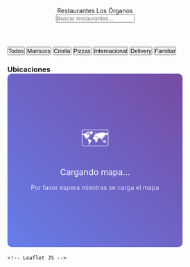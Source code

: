 <html lang="es">
<head>
    <meta charset="UTF-8">
    <meta name="viewport" content="width=device-width, initial-scale=0.6">
    <title>Restaurantes Los Órganos - Delivery & Reservas</title>
    <link href="https://cdnjs.cloudflare.com/ajax/libs/font-awesome/6.4.0/css/all.min.css" rel="stylesheet">
    <!-- Leaflet CSS -->
    <link rel="stylesheet" href="https://unpkg.com/leaflet@1.9.4/dist/leaflet.css" />
    <style>
        * {
            margin: 0;
            padding: 0;
            box-sizing: border-box;
        }

  body {
            font-family: 'Segoe UI', Tahoma, Geneva, Verdana, sans-serif;
            background: linear-gradient(135deg, #667eea 0%, #764ba2 100%);
            min-height: 100vh;
            color: #333;
        }

  .header {
            background: rgba(255, 255, 255, 0.95);
            backdrop-filter: blur(10px);
            padding: 1rem 0;
            position: sticky;
            top: 0;
            z-index: 100;
            box-shadow: 0 2px 20px rgba(0, 0, 0, 0.1);
        }

  .container {
            max-width: 1200px;
            margin: 0 auto;
            padding: 0 1rem;
        }

  .header-content {
            display: flex;
            justify-content: space-between;
            align-items: center;
            flex-wrap: wrap;
        }

   .logo {
            font-size: 1.8rem;
            font-weight: bold;
            color: #333;
            display: flex;
            align-items: center;
            gap: 0.5rem;
        }

  .logo i {
            color: #ff6b6b;
        }

  .search-bar {
            flex: 1;
            max-width: 400px;
            margin: 0 2rem;
            position: relative;
        }

  .search-input {
            width: 100%;
            padding: 0.8rem 1rem 0.8rem 2.5rem;
            border: none;
            border-radius: 25px;
            background: rgba(255, 255, 255, 0.9);
            box-shadow: 0 2px 10px rgba(0, 0, 0, 0.1);
            transition: all 0.3s ease;
        }

  .search-input:focus {
            outline: none;
            box-shadow: 0 4px 20px rgba(0, 0, 0, 0.2);
            transform: translateY(-2px);
        }

  .search-icon {
            position: absolute;
            left: 1rem;
            top: 50%;
            transform: translateY(-50%);
            color: #666;
        }

   .filters {
            display: flex;
            gap: 1rem;
            flex-wrap: wrap;
            margin: 2rem 0;
        }

   .filter-btn {
            padding: 0.5rem 1rem;
            border: none;
            border-radius: 20px;
            background: rgba(255, 255, 255, 0.9);
            color: #333;
            cursor: pointer;
            transition: all 0.3s ease;
            font-weight: 500;
        }

  .filter-btn:hover, .filter-btn.active {
            background: #ff6b6b;
            color: white;
            transform: translateY(-2px);
            box-shadow: 0 4px 15px rgba(255, 107, 107, 0.3);
        }

  .main-content {
            display: grid;
            grid-template-columns: 1fr 400px;
            gap: 2rem;
            margin-top: 2rem;
        }

  .restaurants-grid {
            display: grid;
            grid-template-columns: repeat(auto-fit, minmax(300px, 1fr));
            gap: 1.5rem;
        }

  .restaurant-card {
            background: rgba(255, 255, 255, 0.95);
            border-radius: 15px;
            overflow: hidden;
            box-shadow: 0 8px 32px rgba(0, 0, 0, 0.1);
            transition: all 0.3s ease;
            backdrop-filter: blur(10px);
            display: flex;
            flex-direction: column;
            height: 100%;
        }

  .restaurant-card:hover {
            transform: translateY(-5px);
            box-shadow: 0 15px 40px rgba(0, 0, 0, 0.15);
        }

  .restaurant-image-container {
            width: 100%;
            height: 200px;
            position: relative;
            overflow: hidden;
        }
        
  .restaurant-image {
            width: 100%;
            height: 100%;
            object-fit: cover;
            transition: transform 0.3s ease;
        }
        
  .restaurant-card:hover .restaurant-image {
            transform: scale(1.05);
        }

   .restaurant-info {
            padding: 1.5rem;
            flex-grow: 1;
            display: flex;
            flex-direction: column;
        }

   .restaurant-name {
            font-size: 1.3rem;
            font-weight: bold;
            color: #333;
            margin-bottom: 0.5rem;
        }

  .restaurant-type {
            color: #666;
            font-size: 0.9rem;
            margin-bottom: 1rem;
        }

  .restaurant-rating {
            display: flex;
            align-items: center;
            gap: 0.5rem;
            margin-bottom: 1rem;
        }

  .stars {
            color: #ffc107;
        }

  .contact-info {
            display: flex;
            flex-wrap: wrap;
            gap: 0.5rem;
            margin: 1rem 0;
        }

  .contact-item {
            display: flex;
            align-items: center;
            gap: 0.3rem;
            font-size: 0.9rem;
            color: #666;
            flex: 1 0 100%;
        }

   .social-links {
            display: flex;
            gap: 0.5rem;
            margin: 1rem 0;
        }

  .social-link {
            display: flex;
            align-items: center;
            justify-content: center;
            width: 35px;
            height: 35px;
            border-radius: 50%;
            color: white;
            text-decoration: none;
            transition: all 0.3s ease;
        }

  .social-link.facebook { background: #3b5998; }
        .social-link.instagram { background: #e4405f; }
        .social-link.whatsapp { background: #25d366; }

   .social-link:hover {
            transform: scale(1.1);
            box-shadow: 0 4px 15px rgba(0, 0, 0, 0.2);
        }

   .action-buttons {
            display: flex;
            gap: 0.5rem;
            margin-top: auto;
            padding-top: 1rem;
        }

  .btn {
            flex: 1;
            padding: 0.8rem;
            border: none;
            border-radius: 8px;
            font-weight: 600;
            cursor: pointer;
            transition: all 0.3s ease;
            text-decoration: none;
            text-align: center;
            display: flex;
            align-items: center;
            justify-content: center;
            gap: 0.5rem;
        }

  .btn-primary {
            background: #ff6b6b;
            color: white;
        }

  .btn-secondary {
            background: #4ecdc4;
            color: white;
        }

  .btn:hover {
            transform: translateY(-2px);
            box-shadow: 0 4px 15px rgba(0, 0, 0, 0.2);
        }

   .map-container {
            background: rgba(255, 255, 255, 0.95);
            border-radius: 15px;
            padding: 1.5rem;
            height: fit-content;
            position: sticky;
            top: 100px;
            backdrop-filter: blur(10px);
            box-shadow: 0 8px 32px rgba(0, 0, 0, 0.1);
        }

   .map-title {
            font-size: 1.2rem;
            font-weight: bold;
            margin-bottom: 1rem;
            color: #333;
            display: flex;
            align-items: center;
            gap: 0.5rem;
        }

  .map-title i {
            color: #ff6b6b;
        }

  #map {
            width: 100%;
            height: 400px;
            border-radius: 10px;
            margin-bottom: 1rem;
            border: 1px solid #eee;
        }

  .location-list {
            max-height: 200px;
            overflow-y: auto;
            border: 1px solid #eee;
            border-radius: 10px;
            padding: 0.5rem;
        }

   .location-item {
            padding: 0.8rem;
            border-bottom: 1px solid #eee;
            cursor: pointer;
            transition: all 0.3s ease;
            border-radius: 8px;
            margin-bottom: 0.5rem;
            position: relative;
        }

  .location-item:last-child {
            border-bottom: none;
            margin-bottom: 0;
        }

   .location-item:hover {
            background: #f8f9fa;
            transform: translateX(5px);
        }

   .location-name {
            font-weight: 600;
            color: #333;
        }

   .location-address {
            font-size: 0.9rem;
            color: #666;
            margin-top: 0.2rem;
        }
        
        /* Nuevo estilo para el botón Visitar */
   .btn-visitar {
            background: #4ecdc4;
            color: white;
            border: none;
            padding: 5px 10px;
            border-radius: 4px;
            cursor: pointer;
            margin-top: 8px;
            font-size: 0.8rem;
            transition: all 0.3s ease;
            text-decoration: none;
            display: inline-block;
            text-align: center;
        }
        
 .btn-visitar:hover {
            background: #3a9c94;
            transform: translateY(-2px);
            box-shadow: 0 2px 5px rgba(0,0,0,0.2);
        }

  @media (max-width: 768px) {
            .header-content {
                flex-direction: column;
                gap: 1rem;
            }

   .search-bar {
                max-width: 100%;
                margin: 0;
            }

   .main-content {
                grid-template-columns: 1fr;
                gap: 1rem;
            }

   .restaurants-grid {
                grid-template-columns: 1fr;
            }

   .filters {
                justify-content: center;
            }

   .action-buttons {
                flex-direction: column;
            }

  .btn {
                flex: none;
            }
            
   .map-container {
                position: relative;
                top: 0;
            }
        }

   .floating-actions {
            position: fixed;
            bottom: 2rem;
            right: 2rem;
            display: flex;
            flex-direction: column;
            gap: 1rem;
            z-index: 100;
        }

   .floating-btn {
            width: 60px;
            height: 60px;
            border-radius: 50%;
            border: none;
            background: #ff6b6b;
            color: white;
            font-size: 1.5rem;
            cursor: pointer;
            box-shadow: 0 4px 20px rgba(255, 107, 107, 0.3);
            transition: all 0.3s ease;
            display: flex;
            align-items: center;
            justify-content: center;
        }

   .floating-btn:hover {
            transform: scale(1.1);
            box-shadow: 0 6px 25px rgba(255, 107, 107, 0.4);
        }
        
   .image-placeholder {
            display: flex;
            align-items: center;
            justify-content: center;
            height: 100%;
            background: linear-gradient(45deg, #ff6b6b, #4ecdc4);
            color: white;
            font-size: 2rem;
        }
        
   .notification {
            position: fixed;
            bottom: 20px;
            left: 50%;
            transform: translateX(-50%);
            background: rgba(0, 0, 0, 0.8);
            color: white;
            padding: 10px 20px;
            border-radius: 30px;
            font-size: 14px;
            z-index: 1000;
            display: flex;
            align-items: center;
            gap: 10px;
            animation: fadeInUp 0.5s, fadeOut 0.5s 4.5s;
        }
        
   @keyframes fadeInUp {
            from { opacity: 0; transform: translate(-50%, 20px); }
            to { opacity: 1; transform: translate(-50%, 0); }
        }
        
  @keyframes fadeOut {
            from { opacity: 1; }
            to { opacity: 0; }
        }
        
        /* Leaflet custom styles */
   .leaflet-popup-content-wrapper {
            border-radius: 10px;
            box-shadow: 0 4px 15px rgba(0,0,0,0.2);
        }
        
   .leaflet-popup-content {
            margin: 12px 16px;
        }
        
   .leaflet-popup-tip-container {
            margin-top: -1px;
        }
        
   .leaflet-popup-close-button {
            font-size: 20px !important;
            margin: 6px 6px 0 0;
        }
        
   .leaflet-marker-icon {
            filter: drop-shadow(0 2px 4px rgba(0,0,0,0.3));
        }
    </style>
</head>
<body>
    <header class="header">
        <div class="container">
            <div class="header-content">
                <div class="logo">
                    <i class="fas fa-utensils"></i>
                    Restaurantes Los Órganos
                </div>
                <div class="search-bar">
                    <input type="text" class="search-input" placeholder="Buscar restaurantes..." id="searchInput">
                    <i class="fas fa-search search-icon"></i>
                </div>
            </div>
        </div>
    </header>

  <div class="container">
        <div class="filters">
            <button class="filter-btn active" data-filter="all">Todos</button>
            <button class="filter-btn" data-filter="mariscos">Mariscos</button>
            <button class="filter-btn" data-filter="criolla">Criolla</button>
            <button class="filter-btn" data-filter="pizzas">Pizzas</button>
            <button class="filter-btn" data-filter="internacional">Internacional</button>
            <button class="filter-btn" data-filter="delivery">Delivery</button>
            <button class="filter-btn" data-filter="familiar">Familiar</button>
        </div>

   <div class="main-content">
            <div class="restaurants-grid" id="restaurantsGrid">
                <!-- Los restaurantes se cargarán aquí -->
            </div>

   <div class="map-container">
                <h3 class="map-title">
                    <i class="fas fa-map-marker-alt"></i>
                    Ubicaciones
                </h3>
                <div id="map">
                    <div style="display: flex; align-items: center; justify-content: center; height: 400px; background: linear-gradient(45deg, #667eea, #764ba2); color: white; border-radius: 10px;">
                        <div style="text-align: center;">
                            <div style="font-size: 3rem; margin-bottom: 1rem;">🗺️</div>
                            <p style="font-size: 1.2rem; margin-bottom: 0.5rem;">Cargando mapa...</p>
                            <p style="font-size: 0.9rem; opacity: 0.8;">Por favor espera mientras se carga el mapa</p>
                        </div>
                    </div>
                </div>
                <div class="location-list" id="locationList">
                    <!-- Las ubicaciones se cargarán aquí -->
                </div>
            </div>
        </div>
    </div>

   <div class="floating-actions">
        <button class="floating-btn" title="Ir arriba" onclick="scrollToTop()">
            <i class="fas fa-arrow-up"></i>
        </button>
    </div>

    <!-- Leaflet JS -->
   <script src="https://unpkg.com/leaflet@1.9.4/dist/leaflet.js"></script>

   <script>
// Restaurantes completos de Los Órganos, Perú con imágenes
const restaurantes = [
    {
        id: 1,
        nombre: "Restaurant Turístico Bambú",
        tipo: "Peruana / Latina / Mariscos",
        rating: 4.7,
        telefono: "+51 972 833 374",
        direccion: "Malecón Los Órganos 20840",
        lat:  -4.1776737,
        lng: -81.1318589,
        whatsapp: "51972833374",
        facebook: "",
        instagram: "restauranteturisticobambu",
        delivery: true,
        reservas: true,
        categoria: "mariscos",
        especialidad: "Cocina peruana, latina y mariscos con vista al mar",
        descripcion: "Favorito de locales y turistas por su variada carta y ambiente con vista al mar. Experiencia auténtica y completa.",
        imagen: "https://images.unsplash.com/photo-1517248135467-4c7edcad34c4?ixlib=rb-4.0.3&ixid=M3wxMjA3fDB8MHxwaG90by1wYWdlfHx8fGVufDB8fHx8fA%3D%3D&auto=format&fit=crop&w=800&q=80",
        web: "https://maps.app.goo.gl/y66bWNq2a5UZwQ176"
    },
    {
        id: 2,
        nombre: "Rinconcito Encantado",
        tipo: "Internacional / Peruana",
        rating: 4.6,
        telefono: "+51 945 123 456",
        direccion: "Pasaje Olaya s/n, Los Órganos",
        lat: -4.1712,
        lng: -81.1248,
        whatsapp: "51945123456",
        facebook: "",
        instagram: "",
        delivery: true,
        reservas: true,
        categoria: "criolla",
        especialidad: "Comida casera peruana e internacional",
        descripcion: "Muy recomendado por ambiente agradable y comida casera. Lugar tranquilo con buena relación calidad-precio.",
        imagen: "https://images.unsplash.com/photo-1552566626-52f8b828add9?ixlib=rb-4.0.3&ixid=M3wxMjA3fDB8MHxwaG90by1wYWdlfHx8fGVufDB8fHx8fA%3D%3D&auto=format&fit=crop&w=800&q=80",
        web: "www.rinconcitoencantado.com"
    },
    {
        id: 3,
        nombre: "La Cabaña De Wilo",
        tipo: "Pizzería / Peruana",
        rating: 4.0,
        telefono: "+51 987 654 321",
        direccion: "Panamericana, Los Órganos",
        lat: -4.1703,
        lng: -81.1258,
        whatsapp: "51987654321",
        facebook: "",
        instagram: "",
        delivery: true,
        reservas: true,
        categoria: "pizzas",
        especialidad: "Pizzas artesanales y ambiente familiar",
        descripcion: "Famosa por sus pizzas y ambiente familiar. Excelente alternativa en entorno acogedor con buena atención.",
        imagen: "https://images.unsplash.com/photo-1590947132387-155cc02f3212?ixlib=rb-4.0.3&ixid=M3wxMjA3fDB8MHxwaG90by1wYWdlfHx8fGVufDB8fHx8fA%3D%3D&auto=format&fit=crop&w=800&q=80",
        web: "www.cabanawilo.com"
    },
    {
        id: 4,
        nombre: "El Manglar de Rosa",
        tipo: "Peruana / Mariscos",
        rating: 4.2,
        telefono: "+51 912 345 678",
        direccion: "Barrio Miraflores Sur 2 No 306, Los Órganos",
        lat: -4.1715,
        lng: -81.1245,
        whatsapp: "51912345678",
        facebook: "",
        instagram: "",
        delivery: true,
        reservas: true,
        categoria: "mariscos",
        especialidad: "Ceviches y pescados frescos",
        descripcion: "Especializado en ceviches y pescados frescos. Cuenta con reseñas en YouTube y TripAdvisor.",
        imagen: "https://images.unsplash.com/photo-1617196034796-73dfa7b1fd56?ixlib=rb-4.0.3&ixid=M3wxMjA3fDB8MHxwaG90by1wYWdlfHx8fGVufDB8fHx8fA%3D%3D&auto=format&fit=crop&w=800&q=80",
        web: "www.manglarrosa.com"
    },
    {
        id: 5,
        nombre: "Ocean Blue & Venezia Restobar",
        tipo: "Internacional / Peruana / Cócteles",
        rating: 4.6,
        telefono: "+51 934 567 890",
        direccion: "Frente al mar, Los Órganos",
        lat: -4.1779690, 
        lng: -81.1323430,
        whatsapp: "51934567890",
        facebook: "",
        instagram: "oceanbluevenezia_restuobar",
        delivery: true,
        reservas: true,
        categoria: "internacional",
        especialidad: "Comida internacional, local, cervezas y cócteles",
        descripcion: "Ambiente moderno y trendy frente al mar. Excelente selección de cervezas y cócteles. Ideal para cenar o tomar algo.",
        imagen: "https://images.unsplash.com/photo-1555396273-367ea4eb4db5?ixlib=rb-4.0.3&ixid=M3wxMjA3fDB8MHxwaG90by1wYWdlfHx8fGVufDB8fHx8fA%3D%3D&auto=format&fit=crop&w=800&q=80",
        web: "www.oceanbluevenezia.com"
    },
    {
        id: 6,
        nombre: "Donde Maru",
        tipo: "Peruana / Café / Delicatessen",
        rating: 4.3,
        telefono: "+51 923 456 789",
        direccion: "Malecón Los Órganos 162, 20840",
        lat: -4.1708,
        lng: -81.1255,
        whatsapp: "51923456789",
        facebook: "",
        instagram: "",
        delivery: true,
        reservas: true,
        categoria: "criolla",
        especialidad: "Comida peruana, café y delicatessen",
        descripcion: "Lugar acogedor en el malecón, ideal para desayunos, almuerzos y café. Ambiente tranquilo.",
        imagen: "https://images.unsplash.com/photo-1514933651103-005eec06c04b?ixlib=rb-4.0.3&ixid=M3wxMjA3fDB8MHxwaG90by1wYWdlfHx8fGVufDB8fHx8fA%3D%3D&auto=format&fit=crop&w=800&q=80",
        web: "www.dondemaru.com"
    },
        {
        id: 7,
        nombre: "El Point de Órganos",
        tipo: "Peruana / Mariscos",
        rating: 4.5,
        telefono: "",
        direccion: "Los Órganos 20000",
        lat: -4.1715,
        lng: -81.1245,
        whatsapp: "",
        facebook: "",
        instagram: "",
        delivery: true,
        reservas: true,
        categoria: "criolla",
        especialidad: "Platos bien preparados a precios accesibles",
        descripcion: "Ambiente acogedor y tranquilo. Recomendado para cenas relajadas y grupos. Atención personalizada.",
        imagen: "https://images.unsplash.com/photo-1504674900247-0877df9cc836?ixlib=rb-4.0.3&ixid=M3wxMjA3fDB8MHxwaG90by1wYWdlfHx8fGVufDB8fHx8fA%3D%3D&auto=format&fit=crop&w=800&q=80",
        web: "www.elpointorganos.com"
    },
    {
        id: 8,
        nombre: "Sushi El Mirador de Vichayito",
        tipo: "Sushi / Fusión",
        rating: 4.1,
        telefono: "+51 986 727 227",
        direccion: "Vichayito, Antigua Panamericana Norte 1212",
        lat: -4.1650,
        lng: -81.1300,
        whatsapp: "51986727227",
        facebook: "",
        instagram: "",
        delivery: true,
        reservas: true,
        categoria: "internacional",
        especialidad: "Sushi y comida fusión",
        descripcion: "Cercano a Los Órganos, especializado en sushi y fusión. Cuenta con sitio web: elmiradordevichayito.com",
        imagen: "https://images.unsplash.com/photo-1611143669185-af224c5e3252?ixlib=rb-4.0.3&ixid=M3wxMjA3fDB8MHxwaG90by1wYWdlfHx8fGVufDB8fHx8fA%3D%3D&auto=format&fit=crop&w=800&q=80",
        web: "www.elmiradordevichayito.com"
    },
    {
        id: 9,
        nombre: "El Imperio del Sabor",
        tipo: "Peruana / Latina",
        rating: 4.2,
        telefono: "+51 972 934 453",
        direccion: "Av. Perú A-16, frente al parque de Pueblo Nuevo, Los Órganos",
        lat: -4.1708,
        lng: -81.1255,
        whatsapp: "51972934453",
        facebook: "",
        instagram: "",
        delivery: true,
        reservas: true,
        categoria: "criolla",
        especialidad: "Platos típicos peruanos y mariscos frescos",
        descripcion: "Ideal para almuerzos. Opción familiar y cómoda para experiencia local auténtica. Servicio de delivery disponible.",
        imagen: "https://images.unsplash.com/photo-1504674900247-0877df9cc836?ixlib=rb-4.0.3&ixid=M3wxMjA3fDB8MHxwaG90by1wYWdlfHx8fGVufDB8fHx8fA%3D%3D&auto=format&fit=crop&w=800&q=80",
        web: "www.imperiodelsabor.com"
    },
    {
        id: 10,
        nombre: "Las 10 Lukas de Pino",
        tipo: "Peruana / Mariscos",
        rating: 4.2,
        telefono: "",
        direccion: "Los Órganos",
        lat: -4.1710,
        lng: -81.1250,
        whatsapp: "",
        facebook: "",
        instagram: "",
        delivery: true,
        reservas: true,
        categoria: "mariscos",
        especialidad: "Mariscos frescos y platos peruanos",
        descripcion: "Reconocido localmente por sus mariscos frescos. Tiene presencia en videos y recomendaciones locales.",
        imagen: "https://images.unsplash.com/photo-1617196034796-73dfa7b1fd56?ixlib=rb-4.0.3&ixid=M3wxMjA3fDB8MHxwaG90by1wYWdlfHx8fGVufDB8fHx8fA%3D%3D&auto=format&fit=crop&w=800&q=80",
        web: "www.las10lukas.com"
    },
    {
        id: 11,
        nombre: "El Manglar Cevichería",
        tipo: "Peruana / Mariscos",
        rating: 4.3,
        telefono: "",
        direccion: "Pasaje Olaya s/n, Los Órganos",
        lat: -4.1710,
        lng: -81.1250,
        whatsapp: "",
        facebook: "",
        instagram: "",
        delivery: true,
        reservas: true,
        categoria: "mariscos",
        especialidad: "Ceviches y pescados frescos",
        descripcion: "Especializado en ceviches y pescados frescos. Excelente opción para sabores marinos en ambiente agradable.",
        imagen: "https://images.unsplash.com/photo-1617196034796-73dfa7b1fd56?ixlib=rb-4.0.3&ixid=M3wxMjA3fDB8MHxwaG90by1wYWdlfHx8fGVufDB8fHx8fA%3D%3D&auto=format&fit=crop&w=800&q=80",
        web: "www.manglarcevicheria.com"
    },
    {
        id: 12,
        nombre: "Restaurante Brisas del Pacífico",
        tipo: "Peruana / Mariscos",
        rating: 4.0,
        telefono: "",
        direccion: "Los Órganos 20840",
        lat: -4.1705,
        lng: -81.1252,
        whatsapp: "",
        facebook: "",
        instagram: "",
        delivery: true,
        reservas: true,
        categoria: "mariscos",
        especialidad: "Mariscos frescos y cocina peruana",
        descripcion: "Restaurante tradicional especializado en mariscos frescos con vista al Pacífico.",
        imagen: "https://images.unsplash.com/photo-1617196034796-73dfa7b1fd56?ixlib=rb-4.0.3&ixid=M3wxMjA3fDB8MHxwaG90by1wYWdlfHx8fGVufDB8fHx8fA%3D%3D&auto=format&fit=crop&w=800&q=80",
        web: "www.brisasdelpacifico.com"
    },
    {
        id: 13,
        nombre: "Pollería Beach Chicken",
        tipo: "Pollo a la brasa / Parrilla",
        rating: 4.0,
        telefono: "",
        direccion: "Av. Túpac Amaru 437, Los Órganos 20841",
        lat: -4.1714,
        lng: -81.1247,
        whatsapp: "",
        facebook: "",
        instagram: "",
        delivery: true,
        reservas: true,
        categoria: "parrilla",
        especialidad: "Pollo a la brasa y parrillas",
        descripcion: "Especializado en pollo a la brasa y parrillas. Opción familiar con buen sabor y precios accesibles.",
        imagen: "https://images.unsplash.com/photo-1544025162-d76694265947?ixlib=rb-4.0.3&ixid=M3wxMjA3fDB8MHxwaG90by1wYWdlfHx8fGVufDB8fHx8fA%3D%3D&auto=format&fit=crop&w=800&q=80",
        web: "www.beachchicken.com"
    },
    {
        id: 14,
        nombre: "Restaurante Punto Marino",
        tipo: "Mariscos / Peruana",
        rating: 4.1,
        telefono: "",
        direccion: "Los Órganos 20841",
        lat: -4.1709,
        lng: -81.1254,
        whatsapp: "",
        facebook: "",
        instagram: "",
        delivery: true,
        reservas: true,
        categoria: "mariscos",
        especialidad: "Mariscos frescos y cocina marina",
        descripcion: "Punto de encuentro para los amantes de los mariscos frescos y la cocina marina tradicional.",
        imagen: "https://images.unsplash.com/photo-1617196034796-73dfa7b1fd56?ixlib=rb-4.0.3&ixid=M3wxMjA3fDB8MHxwaG90by1wYWdlfHx8fGVufDB8fHx8fA%3D%3D&auto=format&fit=crop&w=800&q=80",
        web: "www.puntomarino.com"
    },
    {
        id: 15,
        nombre: "Parrillas El Encanto",
        tipo: "Parrilla / Peruana",
        rating: 4.2,
        telefono: "",
        direccion: "Los Órganos 20840",
        lat: -4.1707,
        lng: -81.1256,
        whatsapp: "",
        facebook: "",
        instagram: "",
        delivery: true,
        reservas: true,
        categoria: "parrilla",
        especialidad: "Parrillas y carnes a la brasa",
        descripcion: "Especializado en parrillas y carnes a la brasa. Ambiente familiar con buen sabor y atención.",
        imagen: "https://images.unsplash.com/photo-1544025162-d76694265947?ixlib=rb-4.0.3&ixid=M3wxMjA3fDB8MHxwaG90by1wYWdlfHx8fGVufDB8fHx8fA%3D%3D&auto=format&fit=crop&w=800&q=80",
        web: "www.parrillaelencanto.com"
    },
    {
        id: 16,
        nombre: "El Fogón",
        tipo: "Mariscos / Comida rápida",
        rating: 4.0,
        telefono: "",
        direccion: "Malecón Los Órganos 158, 20840",
        lat: -4.1706,
        lng: -81.1253,
        whatsapp: "",
        facebook: "",
        instagram: "",
        delivery: true,
        reservas: true,
        categoria: "mariscos",
        especialidad: "Mariscos frescos y comida rápida",
        descripcion: "Ubicado en el malecón, ofrece mariscos frescos y comida rápida en ambiente casual.",
        imagen: "https://images.unsplash.com/photo-1617196034796-73dfa7b1fd56?ixlib=rb-4.0.3&ixid=M3wxMjA3fDB8MHxwaG90by1wYWdlfHx8fGVufDB8fHx8fA%3D%3D&auto=format&fit=crop&w=800&q=80",
        web: "www.elfogonorganos.com"
    },
    {
        id: 17,
        nombre: "Cevichería Bendición de Dios",
        tipo: "Mariscos / Peruana",
        rating: 4.1,
        telefono: "",
        direccion: "Los Órganos 20840",
        lat: -4.1711,
        lng: -81.1249,
        whatsapp: "",
        facebook: "",
        instagram: "",
        delivery: true,
        reservas: true,
        categoria: "mariscos",
        especialidad: "Ceviches y mariscos frescos",
        descripcion: "Cevichería tradicional conocida por sus ceviches frescos y mariscos de calidad.",
        imagen: "https://images.unsplash.com/photo-1617196034796-73dfa7b1fd56?ixlib=rb-4.0.3&ixid=M3wxMjA3fDB8MHxwaG90by1wYWdlfHx8fGVufDB8fHx8fA%3D%3D&auto=format&fit=crop&w=800&q=80",
        web: "www.bendiciondedios.com"
    },
    {
        id: 18,
        nombre: "La Esquina",
        tipo: "Peruana",
        rating: 4.0,
        telefono: "",
        direccion: "Los Órganos 20840",
        lat: -4.1713,
        lng: -81.1251,
        whatsapp: "",
        facebook: "",
        instagram: "",
        delivery: true,
        reservas: true,
        categoria: "criolla",
        especialidad: "Comida peruana tradicional",
        descripcion: "Restaurante de barrio que ofrece comida peruana tradicional en ambiente acogedor y familiar.",
        imagen: "https://images.unsplash.com/photo-1504674900247-0877df9cc836?ixlib=rb-4.0.3&ixid=M3wxMjA3fDB8MHxwaG90by1wYWdlfHx8fGVufDB8fHx8fA%3D%3D&auto=format&fit=crop&w=800&q=80",
        web: "www.laesquinaorganos.com"
    }
];

        let restaurantesFiltrados = [...restaurantes];
        let map;
        let markers = [];
        let mapLoaded = false;

        // Inicializar mapa con Leaflet
        function initMap() {
            try {
                // Eliminar placeholder
                const mapDiv = document.getElementById('map');
                mapDiv.innerHTML = '';
                
                // Crear el mapa
                map = L.map('map').setView([-4.1706, -81.1253], 15);
                
                // Añadir capa de OpenStreetMap
                L.tileLayer('https://tile.openstreetmap.org/{z}/{x}/{y}.png', {
                    attribution: '&copy; <a href="https://www.openstreetmap.org/copyright">OpenStreetMap</a> contributors'
                }).addTo(map);
                
                mapLoaded = true;
                
                // Mostrar notificación
                showNotification('Mapa cargado correctamente', 'success');

                // Agregar marcadores
                agregarMarcadores();
            } catch (error) {
                console.error("Error al cargar el mapa:", error);
                showNotification('Error al cargar el mapa', 'error');
                initMapFallback();
            }
        }

        function agregarMarcadores() {
            if (!mapLoaded) return;
            
            // Limpiar marcadores existentes
            markers.forEach(marker => map.removeLayer(marker));
            markers = [];

            restaurantesFiltrados.forEach(restaurante => {
                // Crear marcador personalizado
                const customIcon = L.divIcon({
                    className: 'custom-marker',
                    html: `
                        <div style="
                            width: 40px; 
                            height: 40px; 
                            background: #ff6b6b; 
                            border-radius: 50%; 
                            display: flex;
                            align-items: center;
                            justify-content: center;
                            color: white;
                            box-shadow: 0 2px 5px rgba(0,0,0,0.3);
                        ">
                            🍽️
                        </div>
                    `,
                    iconSize: [40, 40],
                    iconAnchor: [20, 40]
                });
                
                const marker = L.marker([restaurante.lat, restaurante.lng], {
                    icon: customIcon
                }).addTo(map);
                
                markers.push(marker);

                // Crear contenido para el popup
                const popupContent = `
                    <div style="max-width: 250px;">
                        <h3 style="margin: 0 0 8px 0; color: #333;">${restaurante.nombre}</h3>
                        <p style="margin: 0 0 8px 0; color: #666; font-size: 14px;">${restaurante.tipo}</p>
                        <p style="margin: 0 0 8px 0; color: #666; font-size: 12px;">${restaurante.descripcion}</p>
                        <div style="margin-top: 10px; display: flex; gap: 5px;">
                            <a href="https://wa.me/${restaurante.whatsapp}" target="_blank" style="
                                background: #25d366; 
                                color: white; 
                                padding: 8px 12px; 
                                text-decoration: none; 
                                border-radius: 4px; 
                                font-size: 12px;
                                flex: 1;
                                text-align: center;
                            ">
                                WhatsApp
                            </a>
                            <a href="tel:${restaurante.telefono}" style="
                                background: #007bff; 
                                color: white; 
                                padding: 8px 12px; 
                                text-decoration: none; 
                                border-radius: 4px; 
                                font-size: 12px;
                                flex: 1;
                                text-align: center;
                            ">
                                Llamar
                            </a>
                        </div>
                    </div>
                `;

                marker.bindPopup(popupContent);
            });
        }

        function crearTarjetaRestaurante(restaurante) {
            // Generar contenido de imagen
            let imagenContent = '';
            if (restaurante.imagen) {
                imagenContent = `<img src="${restaurante.imagen}" alt="${restaurante.nombre}" class="restaurant-image">`;
            } else {
                // Si no hay imagen, mostrar un placeholder con icono
                const iconos = {
                    mariscos: 'fas fa-fish',
                    criolla: 'fas fa-drumstick-bite',
                    pizzas: 'fas fa-pizza-slice',
                    internacional: 'fas fa-globe',
                    parrilla: 'fas fa-fire'
                };
                const icono = iconos[restaurante.categoria] || 'fas fa-utensils';
                imagenContent = `
                    <div class="image-placeholder">
                        <i class="${icono}"></i>
                    </div>
                `;
            }

            return `
                <div class="restaurant-card" data-categoria="${restaurante.categoria}">
                    <div class="restaurant-image-container">
                        ${imagenContent}
                    </div>
                    <div class="restaurant-info">
                        <h3 class="restaurant-name">${restaurante.nombre}</h3>
                        <p class="restaurant-type">${restaurante.tipo}</p>
                        <div class="restaurant-rating">
                            <div class="stars">
                                ${'★'.repeat(Math.floor(restaurante.rating))}${'☆'.repeat(5 - Math.floor(restaurante.rating))}
                            </div>
                            <span>${restaurante.rating}</span>
                        </div>
                        <div class="restaurant-description">
                            <p style="color: #666; font-size: 0.9rem; margin-bottom: 1rem; line-height: 1.4;">
                                ${restaurante.descripcion}
                            </p>
                        </div>
                        <div class="contact-info">
                            <div class="contact-item">
                                <i class="fas fa-phone"></i>
                                <span>${restaurante.telefono}</span>
                            </div>
                            <div class="contact-item">
                                <i class="fas fa-map-marker-alt"></i>
                                <span>${restaurante.direccion}</span>
                            </div>
                            <div class="contact-item">
                                <i class="fas fa-star"></i>
                                <span>${restaurante.especialidad}</span>
                            </div>
                        </div>
                        <div class="social-links">
                            <a href="https://wa.me/${restaurante.whatsapp}" class="social-link whatsapp" target="_blank">
                                <i class="fab fa-whatsapp"></i>
                            </a>
                            <a href="https://facebook.com/${restaurante.facebook}" class="social-link facebook" target="_blank">
                                <i class="fab fa-facebook"></i>
                            </a>
                            <a href="https://instagram.com/${restaurante.instagram}" class="social-link instagram" target="_blank">
                                <i class="fab fa-instagram"></i>
                            </a>
                        </div>
                        <div class="action-buttons">
                            ${restaurante.delivery ? `
                                <a href="https://wa.me/${restaurante.whatsapp}?text=Hola! Me gustaría hacer un pedido delivery" class="btn btn-primary">
                                    <i class="fas fa-motorcycle"></i>
                                    Delivery
                                </a>
                            ` : ''}
                            ${restaurante.reservas ? `
                                <a href="https://wa.me/${restaurante.whatsapp}?text=Hola! Me gustaría hacer una reserva" class="btn btn-secondary">
                                    <i class="fas fa-calendar-check"></i>
                                    Reservar
                                </a>
                            ` : ''}
                            <a href="tel:${restaurante.telefono}" class="btn btn-secondary">
                                <i class="fas fa-phone"></i>
                                Llamar
                            </a>
                        </div>
                    </div>
                </div>
            `;
        }

        function crearItemUbicacion(restaurante) {
            return `
                <div class="location-item" onclick="mostrarEnMapa(${restaurante.id})">
                    <div class="location-name">${restaurante.nombre}</div>
                    <div class="location-address">${restaurante.direccion}</div>
                    <a href="http://${restaurante.web}" class="btn-visitar" target="_blank">Visitar</a>
                </div>
            `;
        }

        function cargarRestaurantes() {
            const grid = document.getElementById('restaurantsGrid');
            const locationList = document.getElementById('locationList');
            
            grid.innerHTML = restaurantesFiltrados.map(crearTarjetaRestaurante).join('');
            locationList.innerHTML = restaurantesFiltrados.map(crearItemUbicacion).join('');
            
            // Actualizar marcadores del mapa
            if (mapLoaded) {
                agregarMarcadores();
            }
        }

        function filtrarRestaurantes(categoria) {
            if (categoria === 'all') {
                restaurantesFiltrados = [...restaurantes];
            } else if (categoria === 'delivery') {
                restaurantesFiltrados = restaurantes.filter(r => r.delivery);
            } else if (categoria === 'familiar') {
                restaurantesFiltrados = restaurantes.filter(r => 
                    r.tipo.toLowerCase().includes('familiar') || 
                    r.descripcion.toLowerCase().includes('familiar') ||
                    r.nombre.toLowerCase().includes('cabaña')
                );
            } else {
                restaurantesFiltrados = restaurantes.filter(r => r.categoria === categoria);
            }
            cargarRestaurantes();
        }

        function buscarRestaurantes(termino) {
            const terminoLower = termino.toLowerCase();
            restaurantesFiltrados = restaurantes.filter(r => 
                r.nombre.toLowerCase().includes(terminoLower) ||
                r.tipo.toLowerCase().includes(terminoLower) ||
                r.especialidad.toLowerCase().includes(terminoLower) ||
                r.descripcion.toLowerCase().includes(terminoLower)
            );
            cargarRestaurantes();
        }

        function mostrarEnMapa(restauranteId) {
            const restaurante = restaurantes.find(r => r.id === restauranteId);
            if (restaurante && mapLoaded) {
                map.setView([restaurante.lat, restaurante.lng], 17);
                
                // Encontrar el marcador correspondiente y abrir su popup
                const marker = markers.find(m => {
                    const latLng = m.getLatLng();
                    return latLng.lat === restaurante.lat && latLng.lng === restaurante.lng;
                });
                if (marker) {
                    marker.openPopup();
                }
            } else {
                showNotification('Mapa no disponible. Intente recargar la página.', 'error');
            }
        }

        function scrollToTop() {
            window.scrollTo({ top: 0, behavior: 'smooth' });
        }
        
        function showNotification(message, type) {
            const notification = document.createElement('div');
            notification.className = 'notification';
            notification.innerHTML = `
                <i class="fas fa-${type === 'success' ? 'check-circle' : 'exclamation-triangle'}"></i>
                ${message}
            `;
            document.body.appendChild(notification);
            
            setTimeout(() => {
                notification.remove();
            }, 5000);
        }

        // Función de respaldo para el mapa si Leaflet no carga
        function initMapFallback() {
            const mapDiv = document.getElementById('map');
            if (mapDiv) {
                mapDiv.innerHTML = `
                    <div style="display: flex; align-items: center; justify-content: center; height: 400px; background: linear-gradient(45deg, #667eea, #764ba2); color: white; border-radius: 10px;">
                        <div style="text-align: center;">
                            <div style="font-size: 3rem; margin-bottom: 1rem;">⚠️</div>
                            <p style="font-size: 1.2rem; margin-bottom: 0.5rem;">Mapa no disponible</p>
                            <p style="font-size: 0.9rem; opacity: 0.8;">Haz click en los restaurantes de la lista para ver sus detalles</p>
                        </div>
                    </div>
                `;
            }
        }

        // Event listeners
        document.addEventListener('DOMContentLoaded', function() {
            // Inicializar mapa
            initMap();
            
            // Cargar restaurantes
            cargarRestaurantes();

            // Filtros
            document.querySelectorAll('.filter-btn').forEach(btn => {
                btn.addEventListener('click', function() {
                    document.querySelectorAll('.filter-btn').forEach(b => b.classList.remove('active'));
                    this.classList.add('active');
                    filtrarRestaurantes(this.dataset.filter);
                });
            });

            // Búsqueda
            document.getElementById('searchInput').addEventListener('input', function() {
                buscarRestaurantes(this.value);
            });
        });
    </script>
</body>
</html> 
